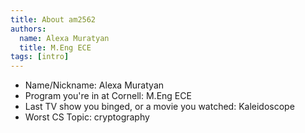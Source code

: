 ```yaml
---
title: About am2562
authors:
  name: Alexa Muratyan
  title: M.Eng ECE
tags: [intro]
---
```


- Name/Nickname: Alexa Muratyan
- Program you're in at Cornell: M.Eng ECE
- Last TV show you binged, or a movie you watched: Kaleidoscope
- Worst CS Topic: cryptography
